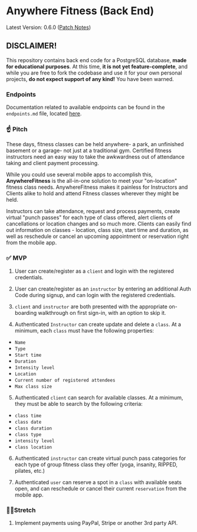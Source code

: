 # Anywhere Fitness (Back End)

Latest Version: 0.6.0 ([Patch Notes](https://github.com/WaywardPooch/anywhere-fitness-backend/pull/5))

## DISCLAIMER!

This repository contains back end code for a PostgreSQL database, **made for educational purposes**. At this time, **it is not yet feature-complete**, and while you are free to fork the codebase and use it for your own personal projects, **do not expect support of any kind!** You have been warned.

### Endpoints

Documentation related to available endpoints can be found in the `endpoints.md` file, located [here](endpoints.md).

### ☝️ **Pitch**

These days, fitness classes can be held anywhere- a park, an unfinished basement or a garage- not just at a traditional gym. Certified fitness instructors need an easy way to take the awkwardness out of attendance taking and client payment processing.

While you could use several mobile apps to accomplish this, **AnywhereFitness** is the all-in-one solution to meet your "on-location" fitness class needs. AnywhereFitness makes it painless for Instructors and Clients alike to hold and attend Fitness classes wherever they might be held.

Instructors can take attendance, request and process payments, create virtual "punch passes" for each type of class offered, alert clients of cancellations or location changes and so much more. Clients can easily find out information on classes - location, class size, start time and duration, as well as reschedule or cancel an upcoming appointment or reservation right from the mobile app.

### ✅ **MVP**

1. User can create/register as a `client` and login with the registered credentials.

2. User can create/register as an `instructor` by entering an additional Auth Code during signup, and can login with the registered credentials.

3. `client` and `instructor` are both presented with the appropriate on-boarding walkthrough on first sign-in, with an option to skip it.

4. Authenticated `Instructor` can create update and delete a `class`. At a minimum, each `class` must have the following properties:

  - `Name`
  - `Type`
  - `Start time`
  - `Duration`
  - `Intensity level`
  - `Location`
  - `Current number of registered attendees`
  - `Max class size`

5. Authenticated `client` can search for available classes. At a minimum, they must be able to search by the following criteria:

  - `class time`
  - `class date`
  - `class duration`
  - `class type`
  - `intensity level`
  - `class location`

6. Authenticated `instructor` can create virtual punch pass categories for each type of group fitness class they offer (yoga, insanity, RIPPED, pilates, etc.)

7. Authenticated `user` can reserve a spot in a `class` with available seats open, and can reschedule or cancel their current `reservation` from the mobile app.

### 🏃‍♀️**Stretch**

1. Implement payments using PayPal, Stripe or another 3rd party API.
